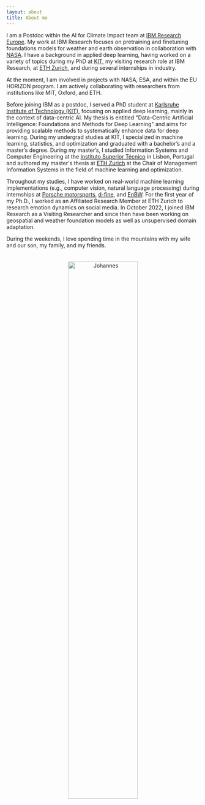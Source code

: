 ```yaml
---
layout: about
title: About me
---
```


I am a Postdoc within the AI for Climate Impact team at <a href="https://www.zurich.ibm.com">IBM Research Europe</a>. My work at IBM Research focuses on pretraining and finetuning foundations models for weather and earth observation in collaboration with <a href="https://impact.earthdata.nasa.gov">NASA</a>. I have a background in applied deep learning, having worked on a variety of topics during my PhD at <a href="https://dsi.iism.kit.edu/team_jakubik.php">KIT</a>, my visiting research role at IBM Research, at <a href="https://mtec.ethz.ch">ETH Zurich</a>, and during several internships in industry. 

At the moment, I am involved in projects with NASA, ESA, and within the EU HORIZON program. I am actively collaborating with researchers from institutions like MIT, Oxford, and ETH. 

Before joining IBM as a postdoc, I served a PhD student at [Karlsruhe Institute of Technology (KIT)](https://www.kit.edu/english/index.php), focusing on applied deep learning, mainly in the context of data-centric AI. My thesis is entitled "Data-Centric Artificial Intelligence: Foundations and Methods for Deep Learning" and aims for providing scalable methods to systematically enhance data for deep learning. During my undergrad studies at KIT, I specialized in machine learning, statistics, and optimization and graduated with a bachelor’s and a master’s degree. During my master’s, I studied Information Systems and Computer Engineering at the [Instituto Superior Técnico](https://tecnico.ulisboa.pt/en/) in Lisbon, Portugal and authored my master's thesis at [ETH Zurich](https://ethz.ch/en.html) at the Chair of Management Information Systems in the field of machine learning and optimization. 

Throughout my studies, I have worked on real-world machine learning implementations (e.g., computer vision, natural language processing) during internships at [Porsche motorsports](https://motorsports.porsche.com/usa/en), [d-fine](https://www.d-fine.com/en/), and [EnBW](https://www.enbw.com/company/). For the first year of my Ph.D., I worked as an Affiliated Research Member at ETH Zurich to research emotion dynamics on social media. In October 2022, I joined IBM Research as a Visiting Researcher and since then have been working on geospatial and weather foundation models as well as unsupervised domain adaptation. 

During the weekends, I love spending time in the mountains with my wife and our son, my family, and my friends.

<p style="text-align:center;">
<img src="https://raw.githubusercontent.com/jhnnsjkbk/jhnnsjkbk.github.io/master/assets/images/banners/skiing.png"
     alt="Johannes"
     width="60%" height="60%"
     style="margin-top: 20px;" />
